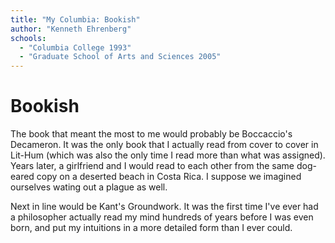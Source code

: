 ```yaml
---
title: "My Columbia: Bookish"
author: "Kenneth Ehrenberg"
schools:
  - "Columbia College 1993"
  - "Graduate School of Arts and Sciences 2005"
---
```


# Bookish

The book that meant the most to me would probably be Boccaccio's Decameron.  It was the only book that I actually read from cover to cover in Lit-Hum (which was also the only time I read more than what was assigned).  Years later, a girlfriend and I would read to each other from the same dog-eared copy on a deserted beach in Costa Rica.  I suppose we imagined ourselves wating out a plague as well.

Next in line would be Kant's Groundwork.  It was the first time I've ever had a philosopher actually read my mind hundreds of years before I was even born, and put my intuitions in a more detailed form than I ever could.
